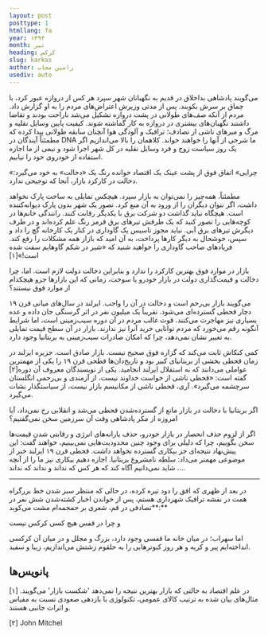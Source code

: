 ```yaml
---
layout: post
posttype: 1
htmllang: fa
year: ۱۳۹۳
month: تیر
heading: کرکس
slug: karkas
author: رامین مجاب
usediv: auto
---
```

 
می‌گویند پادشاهی بداخلاق در قدیم به نگهبانان شهر سپرد هر کس از دروازه عبور کرد، با چماق بر سرش بکوبند. پس از مدتی وزیرش اعتراض‌های مردم را به او گزارش داد. مردم از آنکه صف‌های طولانی در پشت دروازه تشکیل می‌شد ناراحت بودند و تقاضا داشتند نگهبان‌های بیشتری در دروازه به کار گماشته شوند. کیفیت پایین وسایل نقلیه و مرگ و میرهای ناشی از تصادف؛ ترافیک و آلودگی هوا آنچنان سابقه طولانی پیدا کرده که مطمئناً آیندگان در DNA ما شرحی از آنها را خواهند خواند. کلاهمان را بالا می‌اندازیم اگر یک روز سیاست زوج و فرد وسایل نقلیه در کل شهر اجرا شود و نیمی از ما اجازه استفاده از خودروی خود را نیابیم.

«چرایی» اتفاق فوق از پشت عینک یک اقتصاد خوانده رنگ یک «دخالت» به خود می‌گیرد: دخالت در کارکرد بازار، آنجا که توجیحی ندارد.

مطمئناً، همه‌چیز را نمی‌توان به بازار سپرد. هیچکس تمایلی به ساخت پارک نخواهد داشت، اگر نتوان دیگران را از ورود به آن منع کرد. تصور یک شهر بدون پارک دیوانه‌کننده است. هیچگاه نباید گذاشت دو شرکت برق با یکدیگر رقابت کنند. رانندگی خانم‌ها در کوچه‌هایی را تصور کنید که یک طرفش تیرهای برق قرمز رنگ علم کرده‌اند و در طرف دیگرش تیرهای برق آبی. نباید مجوز تاسیس یک گاوداری در کنار یک کارخانه گچ را داد و سپس، خوشحال به دیگر کارها پرداخت، به آن امید که بازار همه مشکلات را رفع کند. فریادهای صاحب گاوداری را خواهید شنید که «شیر در شکم گاوهایم سفت شده است!»[۱]

بازار در موارد فوق بهترین کارکرد را ندارد و بنابراین دخالت دولت لازم است. اما، چرا دخالت و قیمت‌گذاری دولت در بازار خودرو یا سوخت، زمانی که این بازارها جزو هیچکدام از موارد فوق نیستند؟

می‌گویند بازار بی‌رحم است و دخالت در آن را واجب. ایرلند در سال‌های میانی قرن ۱۹ دچار قحطی گسترده‌ای می‌شود. تقریباً یک میلیون نفر در اثر گرسنگی جان داده و عده بسیاری نیز مهاجرت می‌کنند. قوت غالب مردم در آن دوره سیب‌زمینی است، اما شرایط آنگونه رقم می‌خورد که مردم توانایی خرید آنرا نیز ندارند. بازار در آن سطح قیمت تمایلی به تغییر نشان نمی‌دهد، چرا  که امکان صادرات سیب‌زمینی به بریتانیا وجود دارد.

کمی کنکاش ثابت می‌کند که گزاره فوق صحیح نیست. بازار صادق است. جزیره ایرلند در زمان قحطی بخشی از  بریتانیای کبیر بود و تاریخ‌دان‌ها قطحی قرن ۱۹ را یکی از مهمترین عواملی می‌دانند که به استقلال ایرلند انجامید. یکی از نویسندگان معروف آن دوره[۲] گفته است: «قحطی ناشی از خواست خداوند نیست، از آزمندی و بی‌رحمی انگلستان سرچشمه می‌گیرد». آری، قحطی ناشی از مکانیسم بازار نیست، از سیاستگذار نشات می‌گیرد.

اگر بریتانیا با دخالت در بازار مانع از گسترده‌شدن قحطی می‌شد و انقلابی رخ نمی‌داد، آیا امروزه از مکر پادشاهی وقت آن سرزمین سخن نمی‌گفتیم؟

اگر از لزوم حذف انحصار در بازار خودرو، حذف یارانه‌های انرژی و رقابتی شدن قیمت‌ها سخن بگوییم، چرا که دلیلی برای وجود چنین محدودیت‌هایی نمی‌بینیم، خواهند گفت: این پیش‌نهاد  نتیجه‌ای جز بیکاری گسترده نخواهد داشت. قحطی قرن ۱۹ ایرلند خبر از موضوعی مهمتر می‌داد: سلطه نامشروع بریتانیا. اجازه دهیم بیکاری نیز ما را از آنچه شاید نمی‌دانیم آگاه کند که هر کس که نداند و نداند که نداند ....

***

در بعد از ظهری که افق را دود تیره کرده، در حالی که منتظر سبز شدن خط بزرگراه همت در نقشه ترافیک شهرداری هستم، پس از خواندن اخبار کشته‌شدن شش نفر در تصادفی در قم، شعری بر جمجمه‌ام مشت می‌کوبد**:**

و چرا در قفس هیچ کسی کرکس نیست

اما سهراب؛ در میان خانه ما قفسی وجود دارد، بزرگ و مجلل و در میان آن کرکسی انداخته‌ایم پیر و کریه و هر روز کبوترهایی را به حلقوم زشتش می‌اندازیم، زیبا و سفید. 


## پانویس‌ها

[۱]  در علم اقتصاد به حالتی که بازار بهترین نتیجه را نمی‌دهد 'شکست بازار' می‌گویند. مثال‌های بیان شده به ترتیب کالای عمومی، تکنولوژی با بازدهی صعودی نسبت به مقیاس و اثرات جانبی هستند.

[۲] John Mitchel

